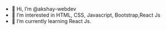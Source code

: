 - 👋 Hi, I’m @akshay-webdev
- 👀 I’m interested in HTML, CSS, Javascript, Bootstrap,React Js
- 🌱 I’m currently learning React Js.

<!---
akshay-webdev/akshay-webdev is a ✨ special ✨ repository because its `README.md` (this file) appears on your GitHub profile.
You can click the Preview link to take a look at your changes.
--->
